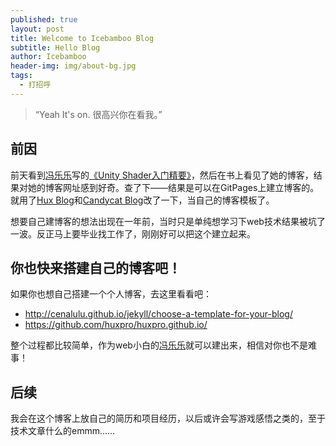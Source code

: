 ```yaml
---
published: true
layout: post
title: Welcome to Icebamboo Blog
subtitle: Hello Blog
author: Icebamboo
header-img: img/about-bg.jpg
tags:
  - 打招呼
---
```

> “Yeah It's on. 很高兴你在看我。”


## 前因

前天看到[冯乐乐](https://candycat1992.github.io/)写的[《Unity Shader入门精要》](https://www.amazon.cn/Unity-Shader%E5%85%A5%E9%97%A8%E7%B2%BE%E8%A6%81-%E5%86%AF%E4%B9%90%E4%B9%90/dp/B01G95GMU6/ref=sr_1_1?s=books&amp;ie=UTF8&amp;qid=1464607131&amp;sr=1-1&amp;keywords=unity+shader%E5%85%A5%E9%97%A8%E7%B2%BE%E8%A6%81)，然后在书上看见了她的博客，结果对她的博客网址感到好奇。查了下——结果是可以在GitPages上建立博客的。就用了[Hux Blog](http://huangxuan.me/)和[Candycat Blog](https://candycat1992.github.io/)改了一下，当自己的博客模板了。

想要自己建博客的想法出现在一年前，当时只是单纯想学习下web技术结果被坑了一波。反正马上要毕业找工作了，刚刚好可以把这个建立起来。

## 你也快来搭建自己的博客吧！

如果你也想自己搭建一个个人博客，去这里看看吧：

* http://cenalulu.github.io/jekyll/choose-a-template-for-your-blog/
* https://github.com/huxpro/huxpro.github.io/

整个过程都比较简单，作为web小白的[冯乐乐](https://candycat1992.github.io/)就可以建出来，相信对你也不是难事！

## 后续

我会在这个博客上放自己的简历和项目经历，以后或许会写游戏感悟之类的，至于技术文章什么的emmm……
